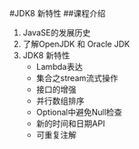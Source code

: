 #JDK8 新特性
##课程介绍
1. JavaSE的发展历史
2. 了解OpenJDK 和 Oracle JDK
3. JDK8 新特性
    - Lambda表达
    - 集合之stream流式操作
    - 接口的增强
    - 并行数组排序
    - Optional中避免Null检查
    - 新的时间和日期API
    - 可重复注解

